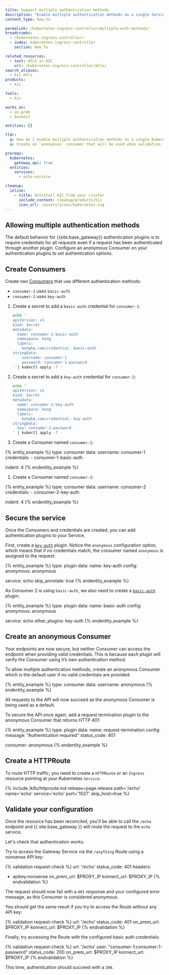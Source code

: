 ```yaml
---
title: Support multiple authentication methods
description: "Enable multiple authentication methods on a single Service"
content_type: how_to

permalink: /kubernetes-ingress-controller/multiple-auth-methods/
breadcrumbs:
  - /kubernetes-ingress-controller/
  - index: kubernetes-ingress-controller
    section: How To

related_resources:
  - text: mTLS in KIC
    url: /kubernetes-ingress-controller/mtls/
search_aliases:
  - kic mtls
products:
  - kic

tools:
  - kic

works_on:
  - on-prem
  - konnect

entities: []

tldr:
  q: How do I enable multiple authentication methods on a single Kubernetes Service?
  a: Create an `anonymous` consumer that will be used when validation fails. Attach a `request-termination` plugin to this consumer to ensure that traffic is blocked if the request does not match another consumer's credentials.

prereqs:
  kubernetes:
    gateway_api: true
  entities:
    services:
      - echo-service

cleanup:
  inline:
    - title: Uninstall KIC from your cluster
      include_content: cleanup/products/kic
      icon_url: /assets/icons/kubernetes.svg
---
```


## Allowing multiple authentication methods

The default behavior for {{site.base_gateway}} authentication plugins is to require credentials for all requests even if a request has been authenticated through another plugin. Configure an anonymous Consumer on your authentication plugins to set authentication options.

## Create Consumers

Create two [Consumers](/gateway/entities/consumer/) that use different authentication methods:

* `consumer-1` uses `basic-auth`
* `consumer-2` uses `key-auth`

1. Create a secret to add a `basic-auth` credential for `consumer-1`:

    ```bash
    echo '
    apiVersion: v1
    kind: Secret
    metadata:
      name: consumer-1-basic-auth
      namespace: kong
      labels:
        konghq.com/credential: basic-auth
    stringData:
        username: consumer-1
        password: consumer-1-password
    ' | kubectl apply -f -
    ```

1. Create a secret to add a `key-auth` credential for `consumer-2`:

    ```bash
    echo '
    apiVersion: v1
    kind: Secret
    metadata:
      name: consumer-2-key-auth
      namespace: kong
      labels:
        konghq.com/credential: key-auth
    stringData:
      key: consumer-2-password
    ' | kubectl apply -f -
    ```

1.  Create a Consumer named `consumer-1`:

{% entity_example %}
type: consumer
data:
  username: consumer-1
  credentials:
    - consumer-1-basic-auth
  
indent: 4
{% endentity_example %}

1.  Create a Consumer named `consumer-2`:

{% entity_example %}
type: consumer
data:
  username: consumer-2
  credentials:
    - consumer-2-key-auth
  
indent: 4
{% endentity_example %}

## Secure the service

Once the Consumers and credentials are created, you can add authentication plugins to your Service.

First, create a [`key-auth`](/plugins/key-auth/) plugin. Notice the `anonymous` configuration option, which means that if no credentials match, the consumer named `anonymous` is assigned to the request:

{% entity_example %}
type: plugin
data:
  name: key-auth
  config:
    anonymous: anonymous
  
  service: echo
  skip_annotate: true
{% endentity_example %}

As Consumer 2 is using `basic-auth`, we also need to create a [`basic-auth`](/plugins/basic-auth/) plugin:

{% entity_example %}
type: plugin
data:
  name: basic-auth
  config:
    anonymous: anonymous
  
  service: echo
  other_plugins: key-auth
{% endentity_example %}

## Create an anonymous Consumer

Your endpoints are now secure, but neither Consumer can access the endpoint when providing valid credentials. This is because each plugin will verify the Consumer using it’s own authentication method.

To allow multiple authentication methods, create an anonymous Consumer which is the default user if no valid credentials are provided:

{% entity_example %}
type: consumer
data:
  username: anonymous
{% endentity_example %}

All requests to the API will now succeed as the anonymous Consumer is being used as a default.

To secure the API once again, add a request termination plugin to the anonymous Consumer that returns HTTP 401:

{% entity_example %}
type: plugin
data:
  name: request-termination
  config:
    message: "Authentication required"
    status_code: 401
  
  consumer: anonymous
{% endentity_example %}

## Create a HTTPRoute

To route HTTP traffic, you need to create a `HTTPRoute` or an `Ingress` resource pointing at your Kubernetes `Service`.

{% include /k8s/httproute.md release=page.release path='/echo' name='echo' service='echo' port='1027' skip_host=true %}

## Validate your configuration

Once the resource has been reconciled, you'll be able to call the `/echo` endpoint and {{ site.base_gateway }} will route the request to the `echo` service.

Let's check that authentication works.

Try to access the Gateway Service via the `/anything` Route using a nonsense API key:

{% validation request-check %}
url: '/echo'
status_code: 401
headers:
  - apikey:nonsense
on_prem_url: $PROXY_IP
konnect_url: $PROXY_IP
{% endvalidation %}

The request should now fail with a `401` response and your configured error message, as this Consumer is considered anonymous.

You should get the same result if you try to access the Route without any API key:

{% validation request-check %}
url: '/echo'
status_code: 401
on_prem_url: $PROXY_IP
konnect_url: $PROXY_IP
{% endvalidation %}

Finally, try accessing the Route with the configured basic auth credentials:

{% validation request-check %}
url: '/echo'
user: "consumer-1:consumer-1-password"
status_code: 200
on_prem_url: $PROXY_IP
konnect_url: $PROXY_IP
{% endvalidation %}

This time, authentication should succeed with a `200`.
